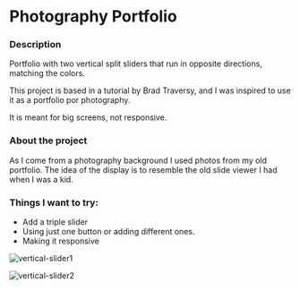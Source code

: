 # Photography Portfolio

### Description

Portfolio with two vertical split sliders that run in opposite directions, matching the colors.

This project is based in a tutorial by Brad Traversy, and I was inspired to use it as a portfolio por photography.

It is meant for big screens, not responsive.


### About the project

As I come from a photography background I used photos from my old portfolio.
The idea of the display is to resemble the old slide viewer I had when I was a kid.

### Things I want to try:

* Add a triple slider
* Using just one button or adding different ones. 
* Making it responsive




![vertical-slider1](https://user-images.githubusercontent.com/96197951/211624529-27eff801-ff1d-468f-8585-e98d4ef38db4.jpg)

![vertical-slider2](https://user-images.githubusercontent.com/96197951/211624965-1ab4615c-e321-4bb5-b032-7e2e8beb4f2b.jpg)


